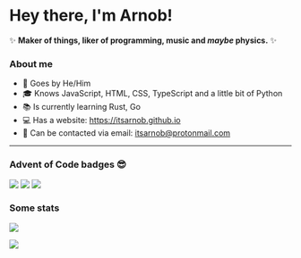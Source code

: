 # Hey there, I'm Arnob!

✨ **Maker of things, liker of programming, music and *maybe* physics.** ✨

### About me 
  - 🙋 Goes by He/Him
  - 🎓 Knows JavaScript, HTML, CSS, TypeScript and a little bit of Python
  - 📚 Is currently learning Rust, Go
  - 💻 Has a website: https://itsarnob.github.io
  - 📧 Can be contacted via email: itsarnob@protonmail.com
---
### Advent of Code badges 😎
![](https://img.shields.io/badge/current%20day%20📅-22-7C3AED)
![](https://img.shields.io/badge/stars%20⭐-2-F59E0B)
![](https://img.shields.io/badge/days%20completed%20✅-1-DB2777)
### Some stats
![](https://github-readme-stats.vercel.app/api?username=itsarnob&count_private=true&show_icons=true&theme=nord&hide_border=true)

![](https://github-readme-stats.vercel.app/api/top-langs?username=itsarnob&theme=nord&hide_border=true&layout=compact)
